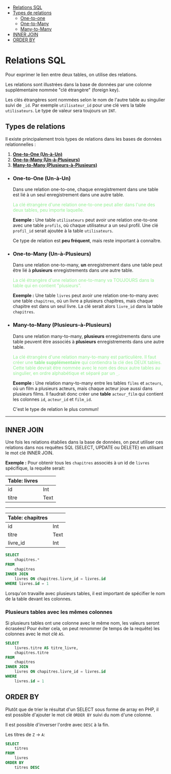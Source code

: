 - [Relations SQL](#relations-sql)
- [Types de relations](#types-de-relations)
    - [One-to-one](#one-to-one-un-à-un)
    - [One-to-Many](#one-to-many-un-à-plusieurs)
    - [Many-to-Many](#many-to-many-plusieurs-à-plusieurs)
- [INNER JOIN](#inner-join)
- [ORDER BY](#order-by)

# Relations SQL

Pour exprimer le lien entre deux tables, on utilise des relations. 

Les relations sont illustrées dans la base de données par une colonne supplémentaire nommée "clé étrangère" (foreign key).

Les clés étrangères sont nommées selon le nom de l'autre table au singulier suivi de `_id`. Par exemple `utilisateur_id` pour une clé vers la table `utilisateurs`. Le type de valeur sera toujours un `INT`.

## Types de relations

Il existe principalement trois types de relations dans les bases de données relationnelles :

1. [**One-to-One (Un-à-Un)**](#one-to-one-un-à-un)
2. [**One-to-Many (Un-à-Plusieurs)**](#one-to-many-un-à-plusieurs)
3. [**Many-to-Many (Plusieurs-à-Plusieurs)**](#many-to-many-plusieurs-à-plusieurs)

- ### One-to-One (Un-à-Un)

    Dans une relation one-to-one, chaque enregistrement dans une table est lié à un seul enregistrement dans une autre table.

    <span style="color: lightgreen">La clé étrangère d'une relation one-to-one peut aller dans l'une des deux tables, peu importe laquelle.</span>

    **Exemple :** Une table `utilisateurs` peut avoir une relation one-to-one avec une table `profils`, où chaque utilisateur a un seul profil. Une clé `profil_id` serait ajoutée à la table `utilisateurs`.

    Ce type de relation est **peu fréquent**, mais reste important à connaître.


- ### One-to-Many (Un-à-Plusieurs)

    Dans une relation one-to-many, **un** enregistrement dans une table peut être lié à **plusieurs** enregistrements dans une autre table.

    <span style="color: lightgreen">La clé étrangère d'une relation one-to-many va TOUJOURS dans la table qui en contient "plusieurs".</span>

    **Exemple :** Une table `livres` peut avoir une relation one-to-many avec une table `chapitres`, où un livre a plusieurs chapitres, mais chaque chapitre est dans un seul livre. La clé serait alors `livre_id` dans la table `chapitres`.


- ### Many-to-Many (Plusieurs-à-Plusieurs)

    Dans une relation many-to-many, **plusieurs** enregistrements dans une table peuvent être associés à **plusieurs** enregistrements dans une autre table.

    <span style="color: lightgreen">La clé étrangère d'une relation many-to-many est particulière. Il faut créer une **table supplémentaire** qui contiendra la clé des DEUX tables. Cette table devrait être nommée avec le nom des deux autre tables au singulier, en ordre alphabétique et séparé par un `_`.</span>

    **Exemple :** Une relation many-to-many entre les tables `films` et `acteurs`, où un film a plusieurs acteurs, mais chaque acteur joue aussi dans plusieurs films. Il faudrait donc créer une **table** `acteur_film` qui contient les colonnes `id`, `acteur_id` et `film_id`.

    C'est le type de relation le plus commun!

--------------------------

## INNER JOIN

Une fois les relations établies dans la base de données, on peut utiliser ces relations dans nos requêtes SQL (SELECT, UPDATE ou DELETE) en utilisant le mot clé INNER JOIN.

**Exemple :** Pour obtenir tous les `chapitres` associés à un id de `livres` spécifique, la requête serait:

| Table: livres | |
| -- | -- |
| id | Int |
| titre | Text |

-----

| Table: chapitres | |
| -- | -- |
| id | Int |
| titre | Text |
| livre_id | Int |

```sql
SELECT 
    chapitres.*
FROM 
    chapitres
INNER JOIN 
    livres ON chapitres.livre_id = livres.id
WHERE livres.id = 1
```

Lorsqu'on travaille avec plusieurs tables, il est important de spécifier le nom de la table devant les colonnes.

### Plusieurs tables avec les mêmes colonnes

Si plusieurs tables ont une colonne avec le même nom, les valeurs seront écrasées! Pour éviter cela, on peut renommer (le temps de la requête) les colonnes avec le mot clé `AS`.

```sql
SELECT 
    livres.titre AS titre_livre,
    chapitres.titre
FROM 
    chapitres
INNER JOIN 
    livres ON chapitres.livre_id = livres.id
WHERE 
    livres.id = 1
```

## ORDER BY

Plutôt que de trier le résultat d'un SELECT sous forme de array en PHP, il est possible d'ajouter le mot clé `ORDER BY` suivi du nom d'une colonne.

Il est possible d'inverser l'ordre avec `DESC` à la fin.

Les titres de `Z` -> `A`:
```sql
SELECT 
    titres
FROM 
    livres
ORDER BY 
    titres DESC
```